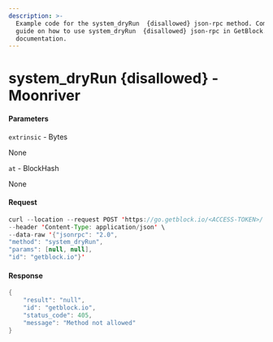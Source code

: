 ```yaml
---
description: >-
  Example code for the system_dryRun  {disallowed} json-rpc method. Сomplete
  guide on how to use system_dryRun  {disallowed} json-rpc in GetBlock.io Web3
  documentation.
---
```


# system\_dryRun {disallowed} - Moonriver

#### Parameters

`extrinsic` - Bytes

None

`at` - BlockHash

None

#### Request

```java
curl --location --request POST 'https://go.getblock.io/<ACCESS-TOKEN>/' \
--header 'Content-Type: application/json' \
--data-raw '{"jsonrpc": "2.0",
"method": "system_dryRun",
"params": [null, null],
"id": "getblock.io"}'
```

#### Response

```java
{
    "result": "null",
    "id": "getblock.io",
    "status_code": 405,
    "message": "Method not allowed"
}
```
